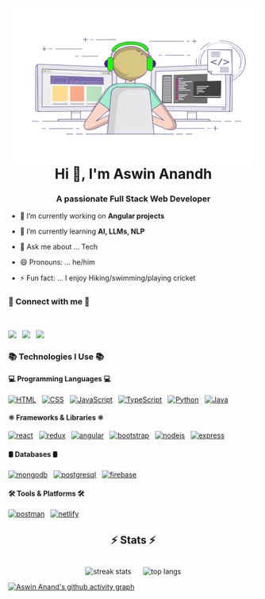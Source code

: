 
 <img align="right" alt="GIF" src="https://github.com/AswinAnand66/AswinAnand66/blob/main/readme.gif?raw=true" width="500" height="320" />
<h1 align="center">Hi 👋, I'm Aswin Anandh</h1>
<h3 align="center">A passionate Full Stack Web Developer</h3>

- 🔭 I’m currently working on **Angular projects**

- 🌱 I’m currently learning **AI, LLMs, NLP**
- 💬 Ask me about ... Tech
- 😄 Pronouns: ... he/him
- ⚡ Fun fact: ... I enjoy Hiking/swimming/playing cricket

<h3 align="left"> 🔁 Connect with me 🔁</h3>
<br>
<p align="left">
 <a href="https://www.linkedin.com/in/aswinanand66"  target="blank"><img src="https://skillicons.dev/icons?i=linkedin" /></a>&nbsp;&nbsp;
 <a href="mailto:aswinanand66@gmail.com"  target="blank"> <img src="https://skillicons.dev/icons?i=gmail" /></a>&nbsp;&nbsp;
 <a href="https://www.instagram.com/aswinanand26/" target="blank"> <img src="https://skillicons.dev/icons?i=instagram" /></a>
</p>

<h3 align="left">📚 Technologies I Use 📚</h3>
<!-- Languages -->
<h4 align="left">💻 Programming Languages 💻</h4>
<p align="left">
  <a href="https://www.w3.org/html/" target="_blank" rel="noreferrer"><img src="https://skillicons.dev/icons?i=html" alt="HTML" /></a>&nbsp;&nbsp;
  <a href="https://www.w3schools.com/css/" target="_blank" rel="noreferrer"><img src="https://skillicons.dev/icons?i=css" alt="CSS" /></a>&nbsp;&nbsp;
  <a href="https://developer.mozilla.org/en-US/docs/Web/JavaScript" target="_blank" rel="noreferrer"><img src="https://skillicons.dev/icons?i=js" alt="JavaScript" /></a>&nbsp;&nbsp;
  <a href="https://www.typescriptlang.org/" target="_blank" rel="noreferrer"><img src="https://skillicons.dev/icons?i=ts" alt="TypeScript" /></a>&nbsp;&nbsp;
  <a href="https://www.python.org/" target="_blank" rel="noreferrer"><img src="https://skillicons.dev/icons?i=py" alt="Python" /></a>&nbsp;&nbsp;
  <a href="https://www.java.com" target="_blank" rel="noreferrer"><img src="https://skillicons.dev/icons?i=java" alt="Java" /></a>&nbsp;&nbsp;
</p>
<!-- Frameworks & Libraries -->
<h4 align="left">⚛️ Frameworks & Libraries ⚛️</h4>
<p align="left">
  <a href="https://reactjs.org/" target="_blank" rel="noreferrer"><img src="https://skillicons.dev/icons?i=react" alt="react"/></a>&nbsp;&nbsp;
  <a href="https://redux.js.org/" target="_blank" rel="noreferrer"><img src="https://skillicons.dev/icons?i=redux" alt="redux"/></a>&nbsp;&nbsp;
  <a href="https://angular.dev/" target="_blank" rel="noreferrer"><img src="https://skillicons.dev/icons?i=angular" alt="angular"/></a>&nbsp;&nbsp;
  <a href="https://getbootstrap.com/" target="_blank" rel="noreferrer"><img src="https://skillicons.dev/icons?i=bootstrap" alt="bootstrap"/></a>&nbsp;&nbsp;
  <a href="https://nodejs.org" target="_blank" rel="noreferrer"><img src="https://skillicons.dev/icons?i=nodejs" alt="nodejs"/></a>&nbsp;&nbsp;
  <a href="https://expressjs.com" target="_blank" rel="noreferrer"><img src="https://skillicons.dev/icons?i=express" alt="express"/></a>&nbsp;&nbsp;
</p>
<!-- Databases -->
<h4 align="left">🛢️ Databases 🛢️</h4>
<p align="left">
  <a href="https://www.mongodb.com/" target="_blank" rel="noreferrer"><img src="https://skillicons.dev/icons?i=mongodb" alt="mongodb"/></a>&nbsp;&nbsp;
  <a href="https://www.postgresql.org/" target="_blank" rel="noreferrer"><img src="https://skillicons.dev/icons?i=postgres" alt="postgresql"/></a>&nbsp;&nbsp;
  <a href="https://firebase.google.com/" target="_blank" rel="noreferrer"><img src="https://skillicons.dev/icons?i=firebase" alt="firebase"/></a>&nbsp;&nbsp;
</p>
<!-- Tools & Platforms -->
<h4 align="left">🛠️ Tools & Platforms 🛠️</h4>
<p align="left">
  <a href="https://www.postman.com/" target="_blank" rel="noreferrer"><img src="https://skillicons.dev/icons?i=postman" alt="postman"/></a>&nbsp;&nbsp;
  <a href="https://www.netlify.com/" target="_blank" rel="noreferrer"><img src="https://skillicons.dev/icons?i=netlify" alt="netlify"/></a>&nbsp;&nbsp;
</p>

<h2 align="center">⚡ Stats ⚡</h2>
<br>
<div align="center">
  <img width="390" height="200" src="https://github-readme-streak-stats-salesp07.vercel.app/?user=aswinanand66&count_private=true&theme=react&border_radius=10" 
   alt="streak stats" />
  &nbsp;&nbsp;&nbsp;&nbsp;
  <img width="390" height="200" src="https://github-readme-stats.vercel.app/api/top-langs/?username=aswinanand66&layout=compact" alt="top langs" />
</div>

[![Aswin Anand's github activity graph](https://github-readme-activity-graph.vercel.app/graph?username=AswinAnand66&bg_color=e7e4e7&color=0f71f0&line=4a494b&point=020b31&area=true&hide_border=true)](https://github.com/AswinAnand66/github-readme-activity-graph)

